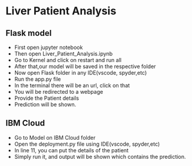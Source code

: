 # Liver Patient Analysis
## Flask model 
- First open jupyter notebook
- Then open Liver_Patient_Analysis.ipynb
- Go to Kernel and click on restart and run all
- After that,our model will be saved in the respective folder
- Now open Flask folder in any IDE(vscode, spyder,etc)
- Run the app.py file
- In the terminal there will be an url, click on that
- You will be redirected to a webpage 
- Provide the Patient details
- Prediction will be shown. 

## IBM Cloud
- Go to Model on IBM Cloud folder
- Open the deployment.py file using IDE(vscode, spyder,etc)
- In line 11, you can put the details of the patient
- Simply run it, and output will be shown which contains the prediction.


